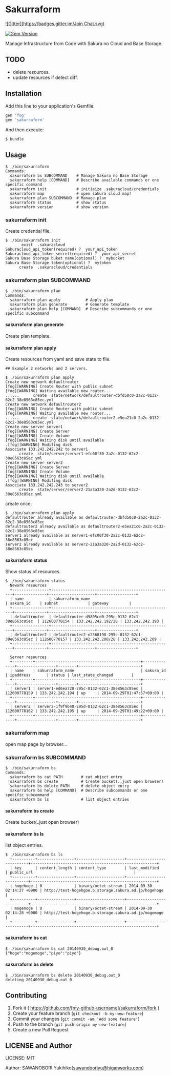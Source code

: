 # Sakurraform
[![Gitter](https://badges.gitter.im/Join Chat.svg)](https://gitter.im/higanworks/sakurraform?utm_source=badge&utm_medium=badge&utm_campaign=pr-badge&utm_content=badge)

[![Gem Version](https://badge.fury.io/rb/sakurraform.svg)](http://badge.fury.io/rb/sakurraform)

Manage Infrastructure from Code with Sakura no Cloud and Base Storage.

## TODO

- delete resources.
- update resources if detect diff.


## Installation

Add this line to your application's Gemfile:

```ruby
gem 'fog'
gem 'sakurraform'
```

And then execute:

    $ bundle

## Usage

```
$ ./bin/sakurraform 
Commands:
  sakurraform bs SUBCOMMAND    # Manage Sakura no Base Storage
  sakurraform help [COMMAND]   # Describe available commands or one specific command
  sakurraform init             # initiaize .sakuracloud/credentials
  sakurraform map              # open sakura cloud map!
  sakurraform plan SUBCOMMAND  # Manage plan
  sakurraform status           # show status
  sakurraform version          # show version

```

### sakurraform init

Create credential file.

```
$ ./bin/sakurraform init
       exist  .sakuracloud
Sakuracloud_api_token(required) ?  your_api_token
Sakuracloud_api_token_secret(required) ?  your_api_secret
Sakura Base Storage buket name(optional) ?  mybucket
Sakura Base Storage token(optional) ?  mytoken
      create  .sakuracloud/credentials
```

### sakurraform plan SUBCOMMAND 

```
$ ./bin/sakurraform plan
Commands:
  sakurraform plan apply           # Apply plan
  sakurraform plan generate        # Generate template
  sakurraform plan help [COMMAND]  # Describe subcommands or one specific subcommand
```

#### sakurraform plan generate

Create plan template.

#### sakurraform plan apply

Create resources from yaml and save state to file.

```
## Example 2 networks and 2 servers.

$ ./bin/sakurraform plan apply
Create new network defaultrouter
[fog][WARNING] Create Router with public subnet
[fog][WARNING] Waiting available new router...
......      create  state/network/defaultrouter-dbfd50c0-2a2c-0132-62c2-38e8563c85ec.yml
Create new network defaultrouter2
[fog][WARNING] Create Router with public subnet
[fog][WARNING] Waiting available new router...
......      create  state/network/defaultrouter2-e5ea21c0-2a2c-0132-62c2-38e8563c85ec.yml
Create new server server1
[fog][WARNING] Create Server
[fog][WARNING] Create Volume
[fog][WARNING] Waiting disk until available
.[fog][WARNING] Modifing disk
Associate 133.242.242.242 to server1
      create  state/server/server1-efc00f30-2a2c-0132-62c2-38e8563c85ec.yml
Create new server server2
[fog][WARNING] Create Server
[fog][WARNING] Create Volume
[fog][WARNING] Waiting disk until available
.[fog][WARNING] Modifing disk
Associate 133.242.242.243 to server2
      create  state/server/server2-21a3a320-2a2d-0132-62c2-38e8563c85ec.yml
```

create once.

```
$ ./bin/sakurraform plan apply
defaultrouter already available as defaultrouter-dbfd50c0-2a2c-0132-62c2-38e8563c85ec
defaultrouter2 already available as defaultrouter2-e5ea21c0-2a2c-0132-62c2-38e8563c85ec
server1 already available as server1-efc00f30-2a2c-0132-62c2-38e8563c85ec
server2 already available as server2-21a3a320-2a2d-0132-62c2-38e8563c85ec
```

#### sakurraform status

Show status of resources.

```
$ ./bin/sakurraform status
  Nework resources
  +----------------+-----------------------------------------------------+--------------+--------------------+-----------------+
  | name           | sakurraform_name                                    | sakura_id    | subnet             | gateway         |
  +----------------+-----------------------------------------------------+--------------+--------------------+-----------------+
  | defaultrouter  | defaultrouter-d9805cd0-295c-0132-62c1-38e8563c85ec  | 112600778154 | 133.242.242.192/28 | 133.242.242.193 |
  +----------------+-----------------------------------------------------+--------------+--------------------+-----------------+
  | defaultrouter2 | defaultrouter2-e2368190-295c-0132-62c1-38e8563c85ec | 112600778157 | 133.242.242.208/28 | 133.242.242.209 |
  +----------------+-----------------------------------------------------+--------------+--------------------+-----------------+

  Server resources
  +---------+----------------------------------------------+--------------+-----------------+--------+---------------------------+
  | name    | sakurraform_name                             | sakura_id    | ipaddress       | status | last_state_changed        |
  +---------+----------------------------------------------+--------------+-----------------+--------+---------------------------+
  | server1 | server1-ed6ea720-295c-0132-62c1-38e8563c85ec | 112600778159 | 133.242.242.194 | up     | 2014-09-29T01:47:57+09:00 |
  +---------+----------------------------------------------+--------------+-----------------+--------+---------------------------+
  | server2 | server2-1f9f9b40-295d-0132-62c1-38e8563c85ec | 112600778162 | 133.242.242.195 | up     | 2014-09-29T01:49:22+09:00 |
  +---------+----------------------------------------------+--------------+-----------------+--------+---------------------------+

```

### sakurraform map

open map page by browser...


### sakurraform bs SUBCOMMAND 


```
$ ./bin/sakurraform bs
Commands:
  sakurraform bs cat PATH        # cat object entry
  sakurraform bs create          # Create bucket(..just open browser)
  sakurraform bs delete PATH     # delete object entry
  sakurraform bs help [COMMAND]  # Describe subcommands or one specific subcommand
  sakurraform bs ls              # list object entries
```

#### sakurraform bs create

Create bucket(..just open browser)

#### sakurraform bs ls

list object entries.

```
$ ./bin/sakurraform bs ls
  +----------+----------------+---------------------+---------------------------+-------------------------------------------------------+
  | key      | content_length | content_type        | last_modified             | public_url                                            |
  +----------+----------------+---------------------+---------------------------+-------------------------------------------------------+
  | hogehoge | 0              | binary/octet-stream | 2014-09-30 02:14:27 +0900 | http://test-hogehgoe.b.storage.sakura.ad.jp/hogehoge |
  +----------+----------------+---------------------+---------------------------+-------------------------------------------------------+
  | mogemoge | 0              | binary/octet-stream | 2014-09-30 02:14:28 +0900 | http://test-hogehoge.b.storage.sakura.ad.jp/mogemoge |
  +----------+----------------+---------------------+---------------------------+-------------------------------------------------------+
```

#### sakurraform bs cat

```
$ ./bin/sakurraform bs cat 20140930_debug.out_0
{"hoge":"mogemoge","piyo":"piyo"}
```

#### sakurraform bs delete

```
$ ./bin/sakurraform bs delete 20140930_debug.out_0
deleting 20140930_debug.out_0
```

## Contributing

1. Fork it ( https://github.com/[my-github-username]/sakurraform/fork )
2. Create your feature branch (`git checkout -b my-new-feature`)
3. Commit your changes (`git commit -am 'Add some feature'`)
4. Push to the branch (`git push origin my-new-feature`)
5. Create a new Pull Request

## LICENSE and Author

LICENSE: MIT

Author: SAWANOBORI Yukihiko(sawanoboriyu@higanworks.com)

